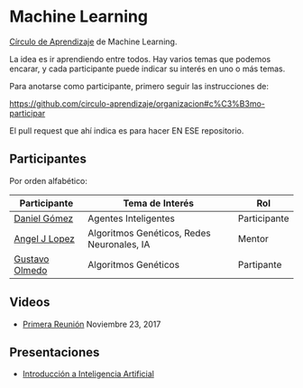 # Machine Learning

[Círculo de Aprendizaje](https://github.com/circulo-aprendizaje/organizacion) de Machine Learning.

La idea es ir aprendiendo entre todos. Hay varios temas que podemos encarar, y cada participante puede indicar
su interés en uno o más temas.

Para anotarse como participante, primero seguir las instrucciones de:

https://github.com/circulo-aprendizaje/organizacion#c%C3%B3mo-participar

El pull request que ahí indica es para hacer EN ESE repositorio.

## Participantes

Por orden alfabético:

Participante | Tema de Interés | Rol
--- | --- | ---
[Daniel Gómez](https://github.com/circulo-aprendizaje/organizacion/blob/master/mensajes/daniel_gomez.md) | Agentes Inteligentes | Participante
[Angel J Lopez](https://github.com/circulo-aprendizaje/organizacion/blob/master/mensajes/ajlopez_mentor.md) | Algoritmos Genéticos, Redes Neuronales, IA | Mentor
[Gustavo Olmedo](https://github.com/circulo-aprendizaje/organizacion/blob/master/mensajes/gustavo_olmedo.md) | Algoritmos Genéticos | Partipante

## Videos

- [Primera Reunión](https://www.youtube.com/watch?v=SyqA8OxWVlU) Noviembre 23, 2017

## Presentaciones

- [Introducción a Inteligencia Artificial](http://ajlopez.github.io/Talks/ArtificialIntelligenceIntro/index.html)


